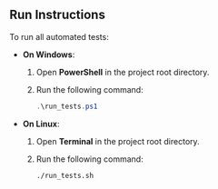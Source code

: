 ## Run Instructions

To run all automated tests:

* **On Windows**:

  1. Open **PowerShell** in the project root directory.
  2. Run the following command:

     ```powershell
     .\run_tests.ps1
     ```

* **On Linux**:

  1. Open **Terminal** in the project root directory.
  2. Run the following command:

     ```bash
     ./run_tests.sh
     ```